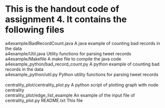 This is the handout code of assignment 4. It contains the following files 
===

a4example/BadRecordCount.java              A java example of counting bad records in the data<br>
a4example/Util.java                        Utility functions for parsing tweet records<br>
a4example/Makefile                         A make file to compile the java code<br>
a4example_python/bad_record_count.py       A python example of counting bad records in the data<br>
a4example_python/util.py                   Python utility functions for parsing tweet records  <br>  
centrality_plot/centrality_plot.py         A python script of plotting graph with node centrality <br>
centrality_plot/edge_list_example          An example of the input file of centrality_plot.py
README.txt                                 This file
